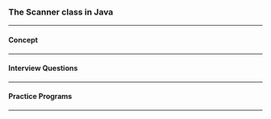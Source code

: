 
### The Scanner class in Java 

---

#### Concept

---

#### Interview Questions

---

#### Practice Programs

---